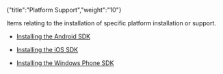 {"title":"Platform Support","weight":"10"} 

Items relating to the installation of specific platform installation or support.

*   [Installing the Android SDK](/docs/appc/Titanium_SDK/Titanium_SDK_Getting_Started/Installation_and_Configuration/Installing_Platform_SDKs/Installing_the_Android_SDK/)
    
*   [Installing the iOS SDK](/docs/appc/Titanium_SDK/Titanium_SDK_Getting_Started/Installation_and_Configuration/Installing_Platform_SDKs/Installing_the_iOS_SDK/)
    
*   [Installing the Windows Phone SDK](#undefined)